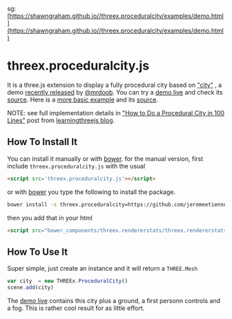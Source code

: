 sg: [https://shawngraham.github.io//threex.proceduralcity/examples/demo.html](https://shawngraham.github.io//threex.proceduralcity/examples/demo.html)

threex.proceduralcity.js
========================

It is a three.js extension to display a fully procedural city based on 
["city"](http://www.mrdoob.com/lab/javascript/webgl/city/01/)
, a  demo [recently released](https://twitter.com/mrdoob/status/350730133319073792) by 
[@mrdoob](http://mrdoob.com).
You can try a
[demo live](http://jeromeetienne.github.io/threex.proceduralcity/examples/demo.html)
and check its 
[source](https://github.com/jeromeetienne/threex.proceduralcity/blob/master/examples/demo.html).
Here is a 
[more basic example](http://jeromeetienne.github.io/threex.proceduralcity/examples/basic.html) 
and its
[source](https://github.com/jeromeetienne/threex.proceduralcity/blob/master/examples/basic.html).

NOTE: see full implementation details in 
["How to Do a Procedural City in 100 Lines"](http://learningthreejs.com/blog/2013/08/02/how-to-do-a-procedural-city-in-100lines/)
post from 
[learningthreejs blog](http://learningthreejs.com/).

## How To Install It

You can install it manually or with
[bower](http://bower.io/).
for the manual version, first include ```threex.proceduralcity.js``` with the usual

```html
<script src='threex.proceduralcity.js'></script>
```

or with
[bower](http://bower.io/) 
you type the following to install the package.

```bash
bower install -s threex.proceduralcity=https://github.com/jeromeetienne/threex.proceduralcity/archive/master.zip
```

then you add that in your html

```html
<script src="bower_components/threex.rendererstats/threex.rendererstats.js"></script>
```

## How To Use It

Super simple, just create an instance and it will return a ```THREE.Mesh```

```javascript
var city  = new THREEx.ProceduralCity()
scene.add(city) 
```

The [demo live](http://jeromeetienne.github.io/threex.proceduralcity/examples/demo.html)
contains this city plus a ground, a first personn controls and a fog.
This is rather cool result for as little effort.


